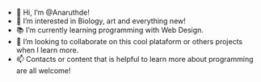 - 👋 Hi, I’m @Anaruthde!
- 🌱 I’m interested in Biology, art and everything new!
- 📚 I’m currently learning programming with Web Design.
- 💞️ I’m looking to collaborate on this cool plataform or others projects when I learn more.
- 📫 Contacts or content that is helpful to learn more about programming are all welcome!

<!---
Anaruthde/Anaruthde is a ✨ special ✨ repository because its `README.md` (this file) appears on your GitHub profile.
You can click the Preview link to take a look at your changes.
--->
